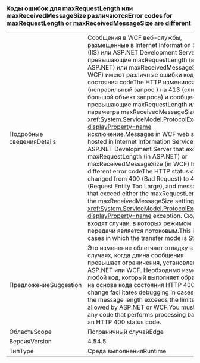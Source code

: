 ### <a name="error-codes-for-maxrequestlength-or-maxreceivedmessagesize-are-different"></a><span data-ttu-id="56ef1-101">Коды ошибок для maxRequestLength или maxReceivedMessageSize различаются</span><span class="sxs-lookup"><span data-stu-id="56ef1-101">Error codes for maxRequestLength or maxReceivedMessageSize are different</span></span>

|   |   |
|---|---|
|<span data-ttu-id="56ef1-102">Подробные сведения</span><span class="sxs-lookup"><span data-stu-id="56ef1-102">Details</span></span>|<span data-ttu-id="56ef1-103">Сообщения в WCF веб-службы, размещенные в Internet Information Services (IIS) или ASP.NET Development Server, превышающие maxRequestLength (в ASP.NET) или maxReceivedMessageSize (в WCF) имеют различные ошибки код состояния codeThe HTTP изменился с 400 (неправильный запрос ) на 413 (слишком большой объект запроса) и сообщения, превышающие maxRequestLength или параметра maxReceivedMessageSize throw <xref:System.ServiceModel.ProtocolException?displayProperty=name> исключение.</span><span class="sxs-lookup"><span data-stu-id="56ef1-103">Messages in WCF web services hosted in Internet Information Services (IIS) or ASP.NET Development Server that exceed maxRequestLength (in ASP.NET) or maxReceivedMessageSize (in WCF) have different error codeThe HTTP status code has changed from 400 (Bad Request) to 413 (Request Entity Too Large), and messages that exceed either the maxRequestLength or the maxReceivedMessageSize setting throw a <xref:System.ServiceModel.ProtocolException?displayProperty=name> exception.</span></span> <span data-ttu-id="56ef1-104">Сюда входят случаи, в которых режимом передачи является потоковым.</span><span class="sxs-lookup"><span data-stu-id="56ef1-104">This includes cases in which the transfer mode is Streamed.</span></span>|
|<span data-ttu-id="56ef1-105">Предложение</span><span class="sxs-lookup"><span data-stu-id="56ef1-105">Suggestion</span></span>|<span data-ttu-id="56ef1-106">Это изменение облегчает отладку в тех случаях, когда длина сообщения превышает ограничения, установленные ASP.NET или WCF. Необходимо изменить любой код, который выполняет обработку на основе кода состояния HTTP 400.</span><span class="sxs-lookup"><span data-stu-id="56ef1-106">This change facilitates debugging in cases where the message length exceeds the limits allowed by ASP.NET or WCF.You must modify any code that performs processing based on an HTTP 400 status code.</span></span>|
|<span data-ttu-id="56ef1-107">Область</span><span class="sxs-lookup"><span data-stu-id="56ef1-107">Scope</span></span>|<span data-ttu-id="56ef1-108">Пограничный случай</span><span class="sxs-lookup"><span data-stu-id="56ef1-108">Edge</span></span>|
|<span data-ttu-id="56ef1-109">Версия</span><span class="sxs-lookup"><span data-stu-id="56ef1-109">Version</span></span>|<span data-ttu-id="56ef1-110">4.5</span><span class="sxs-lookup"><span data-stu-id="56ef1-110">4.5</span></span>|
|<span data-ttu-id="56ef1-111">Тип</span><span class="sxs-lookup"><span data-stu-id="56ef1-111">Type</span></span>|<span data-ttu-id="56ef1-112">Среда выполнения</span><span class="sxs-lookup"><span data-stu-id="56ef1-112">Runtime</span></span>|

